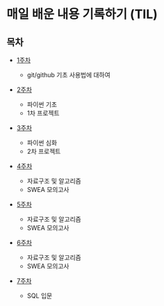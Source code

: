 #  매일 배운 내용 기록하기 (TIL)

##  목차

* [1주차](./July/1w/)
    - git/github 기초 사용법에 대하여

* [2주차](./July/2w/)
    - 파이썬 기초
    - 1차 프로젝트

* [3주차](./July/3w/)
    - 파이썬 심화
    - 2차 프로젝트
    
* [4주차](./July/4w/)
    - 자료구조 및 알고리즘
    - SWEA 모의고사
* [5주차](./August/5w/)
    - 자료구조 및 알고리즘
    - SWEA 모의고사
* [6주차](./August/6w/)
    - 자료구조 및 알고리즘
    - SWEA 모의고사
* [7주차](./August/7w/)
    - SQL 입문
    
